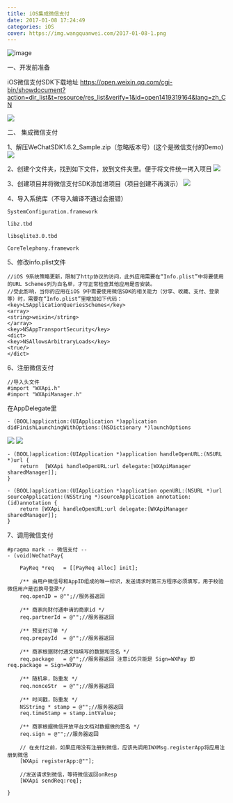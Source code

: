 ```yaml
---
title: iOS集成微信支付
date: 2017-01-08 17:24:49
categories: iOS
cover: https://img.wangquanwei.com/2017-01-08-1.png
---
```


![image](https://img.wangquanwei.com/2017-01-08-1.png)

<!--more-->

一、开发前准备

iOS微信支付SDK下载地址
https://open.weixin.qq.com/cgi-bin/showdocument?action=dir_list&t=resource/res_list&verify=1&id=open1419319164&lang=zh_CN

![](https://img.wangquanwei.com/wx1.png)

二、 集成微信支付

1、解压WeChatSDK1.6.2_Sample.zip（忽略版本号）(这个是微信支付的Demo)
![](https://img.wangquanwei.com/wx2.png)

2、创建个文件夹，找到如下文件，放到文件夹里。便于将文件统一拷入项目
![](https://img.wangquanwei.com/wx3.png)

3、创建项目并将微信支付SDK添加进项目（项目创建不再演示）
![](https://img.wangquanwei.com/wx4.png)

4、导入系统库（不导入编译不通过会报错）
``` objc 
SystemConfiguration.framework

libz.tbd 

libsqlite3.0.tbd

CoreTelephony.framework
```

5、修改info.plist文件
``` objc 
//iOS 9系统策略更新，限制了http协议的访问，此外应用需要在“Info.plist”中将要使用的URL Schemes列为白名单，才可正常检查其他应用是否安装。
//受此影响，当你的应用在iOS 9中需要使用微信SDK的相关能力（分享、收藏、支付、登录等）时，需要在“Info.plist”里增加如下代码：
<key>LSApplicationQueriesSchemes</key>
<array>
<string>weixin</string>
</array>
<key>NSAppTransportSecurity</key>
<dict>
<key>NSAllowsArbitraryLoads</key>
<true/>
</dict>
```

6、注册微信支付
``` objc 
//导入头文件
#import "WXApi.h"
#import "WXApiManager.h"
```
在AppDelegate里
``` objc 
- (BOOL)application:(UIApplication *)application didFinishLaunchingWithOptions:(NSDictionary *)launchOptions
```
![](https://img.wangquanwei.com/wx5.png)
![](https://img.wangquanwei.com/wx6.png)

``` objc
- (BOOL)application:(UIApplication *)application handleOpenURL:(NSURL *)url {
    return  [WXApi handleOpenURL:url delegate:[WXApiManager sharedManager]];
}

- (BOOL)application:(UIApplication *)application openURL:(NSURL *)url sourceApplication:(NSString *)sourceApplication annotation:(id)annotation {
    return [WXApi handleOpenURL:url delegate:[WXApiManager sharedManager]];
}
```

7、调用微信支付
``` objc
#pragma mark -- 微信支付 --
- (void)WeChatPay{

    PayReq *req   = [[PayReq alloc] init];

    /** 由用户微信号和AppID组成的唯一标识，发送请求时第三方程序必须填写，用于校验微信用户是否换号登录*/
    req.openID = @"";//服务器返回

    /** 商家向财付通申请的商家id */
    req.partnerId = @"";//服务器返回

    /** 预支付订单 */
    req.prepayId  = @"";//服务器返回

    /** 商家根据财付通文档填写的数据和签名 */
    req.package   = @"";//服务器返回 注意iOS只能是 Sign=WXPay 即req.package = Sign=WXPay

    /** 随机串，防重发 */
    req.nonceStr  = @"";//服务器返回

    /** 时间戳，防重发 */
    NSString * stamp = @"";//服务器返回
    req.timeStamp = stamp.intValue;

    /** 商家根据微信开放平台文档对数据做的签名 */
    req.sign = @"";//服务器返回

    // 在支付之前，如果应用没有注册到微信，应该先调用IWXMsg.registerApp将应用注册到微信
    [WXApi registerApp:@""];

    //发送请求到微信，等待微信返回onResp
    [WXApi sendReq:req];

}
```
